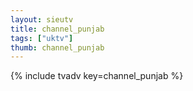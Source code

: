 ```yaml
--- 
layout: sieutv
title: channel_punjab
tags: ["uktv"]
thumb: channel_punjab
---
```

{% include tvadv key=channel_punjab %}
